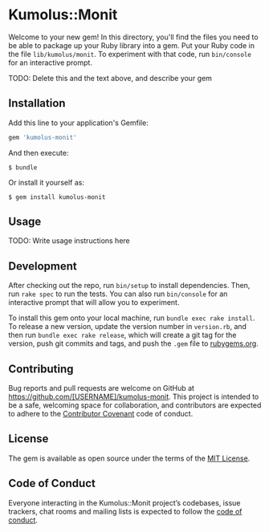 # Kumolus::Monit

Welcome to your new gem! In this directory, you'll find the files you need to be able to package up your Ruby library into a gem. Put your Ruby code in the file `lib/kumolus/monit`. To experiment with that code, run `bin/console` for an interactive prompt.

TODO: Delete this and the text above, and describe your gem

## Installation

Add this line to your application's Gemfile:

```ruby
gem 'kumolus-monit'
```

And then execute:

    $ bundle

Or install it yourself as:

    $ gem install kumolus-monit

## Usage

TODO: Write usage instructions here

## Development

After checking out the repo, run `bin/setup` to install dependencies. Then, run `rake spec` to run the tests. You can also run `bin/console` for an interactive prompt that will allow you to experiment.

To install this gem onto your local machine, run `bundle exec rake install`. To release a new version, update the version number in `version.rb`, and then run `bundle exec rake release`, which will create a git tag for the version, push git commits and tags, and push the `.gem` file to [rubygems.org](https://rubygems.org).

## Contributing

Bug reports and pull requests are welcome on GitHub at https://github.com/[USERNAME]/kumolus-monit. This project is intended to be a safe, welcoming space for collaboration, and contributors are expected to adhere to the [Contributor Covenant](http://contributor-covenant.org) code of conduct.

## License

The gem is available as open source under the terms of the [MIT License](https://opensource.org/licenses/MIT).

## Code of Conduct

Everyone interacting in the Kumolus::Monit project’s codebases, issue trackers, chat rooms and mailing lists is expected to follow the [code of conduct](https://github.com/[USERNAME]/kumolus-monit/blob/master/CODE_OF_CONDUCT.md).
